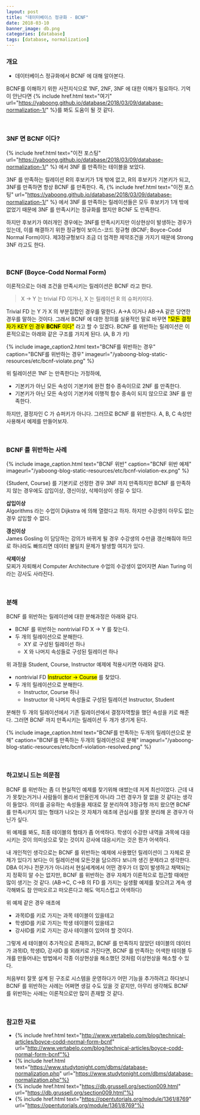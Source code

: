 ```yaml
---
layout: post
title: "데이터베이스 정규화 - BCNF"
date: 2018-03-10
banner_image: db.png
categories: [database]
tags: [database, normalization]
---
```


### 개요
* 데이터베이스 정규화에서 BCNF 에 대해 알아본다.

<!--more-->

BCNF를 이해하기 위한 사전지식으로 1NF, 2NF, 3NF 에 대한 이해가 필요하다.
기억이 안난다면 {% include href.html text="여기" url="https://yaboong.github.io/database/2018/03/09/database-normalization-1/" %}를 봐도 도움이 될 것 같다.

<br/>

### 3NF 면 BCNF 이다?

{% include href.html text="이전 포스팅" url="https://yaboong.github.io/database/2018/03/09/database-normalization-1/" %}
에서 3NF 를 만족하는 테이블을 보았다.

3NF 를 만족하는 릴레이션 R의 후보키가 1개 밖에 없고, R의 후보키가 기본키가 되고, 3NF를 만족하면 항상 BCNF 를 만족한다.
즉, {% include href.html text="이전 포스팅" url="https://yaboong.github.io/database/2018/03/09/database-normalization-1/" %}
에서 3NF 를 만족하는 릴레이션들은 모두 후보키가 1개 밖에 없었기 때문에 3NF 를 만족시키는 정규화를 했지만 BCNF 도 만족한다.

하지만 후보키가 여러개인 경우에는 3NF를 만족시키지만 이상현상이 발생하는 경우가 있는데, 
이를 해결하기 위한 정규형이 보이스-코드 정규형 (BCNF; Boyce-Codd Normal Form)이다. 
제3정규형보다 조금 더 엄격한 제약조건을 가지기 때문에 Strong 3NF 라고도 한다.

<br/>

### BCNF (Boyce-Codd Normal Form)
이론적으로는 아래 조건을 만족시키는 릴레이션은 BCNF 라고 한다.

> X -> Y 는 trivial FD 이거나, X 는 릴레이션 R 의 슈퍼키이다.

Trivial FD 는 Y 가 X 의 부분집합인 경우를 말한다. A->A 이거나 AB->A 같은 당연한 경우를 말하는 것이다.
그래서 BCNF 에 대한 정의를 실용적인 말로 바꾸면 <mark>"모든 결정자가 KEY 인 경우 <strong>BCNF</strong> 이다"</mark> 
라고 할 수 있겠다. BCNF 를 위반하는 릴레이션은 이론적으로는 아래와 같은 구조를 가지게 된다. (A, B 가 키)

{% include image_caption2.html text="BCNF를 위반하는 경우" caption="BCNF를 위반하는 경우" imageurl="/yaboong-blog-static-resources/etc/bcnf-violate.png" %}

위 릴레이션은 1NF 는 만족한다는 가정하에,
* 기본키가 아닌 모든 속성이 기본키에 완전 함수 종속이므로 2NF 를 만족한다.
* 기본키가 아닌 모든 속성이 기본키에 이행적 함수 종속이 되지 않으므로 3NF 를 만족한다.

하지만, 결정자인 C 가 슈퍼키가 아니다. 그러므로 BCNF 를 위반한다.
A, B, C 속성만 사용해서 예제를 만들어보자.

<br/>

### BCNF 를 위반하는 사례

{% include image_caption.html text="BCNF 위반" caption="BCNF 위반 예제" imageurl="/yaboong-blog-static-resources/etc/bcnf-violation-ex.png" %}

{Student, Course} 를 기본키로 선정한 경우 
3NF 까지 만족하지만 BCNF 를 만족하지 않는 경우에도 삽입이상, 갱신이상, 삭제이상이 생길 수 있다.

**삽입이상**<br/>
Algorithms 라는 수업이 Dijkstra 에 의해 열렸다고 하자. 하지만 수강생이 아무도 없는 경우 삽입할 수 없다.

**갱신이상**<br/>
James Gosling 이 담당하는 강의가 바뀌게 될 경우 수강생의 수만큼 갱신해줘야 하므로 하나라도 빠뜨리면 데이터 불일치 문제가 발생할 여지가 있다.

**삭제이상**<br/>
모찌가 자퇴해서 Computer Architecture 수업의 수강생이 없어지면 Alan Turing 이라는 강사도 사라진다.


<br/>

### 분해
BCNF 를 위반하는 릴레이션에 대한 분해과정은 아래와 같다.

* BCNF 를 위반하는 nontrivial FD X -> Y  를 찾는다.
* 두 개의 릴레이션으로 분해한다.
    * XY 로 구성된 릴레이션 하나
    * X 와 나머지 속성들로 구성된 릴레이션 하나

위 과정을 Student, Course, Instructor 예제에 적용시키면 아래와 같다.

* nontrivial FD <mark>Instructor -> Course</mark> 를 찾았다.
* 두 개의 릴레이션으로 분해한다.
    * Instructor, Course 하나
    * Instructor 와 나머지 속성들로 구성된 릴레이션 Instructor, Student

분해한 두 개의 릴레이션에서 기존 릴레이션에서 결정자역할을 했던 속성을 키로 해준다. 그러면 BCNF 까지 만족시키는 릴레이션 두 개가 생기게 된다.

{% include image_caption.html text="BCNF를 만족하는 두개의 릴레이션으로 분해" caption="BCNF를 만족하는 두개의 릴레이션으로 분해" imageurl="/yaboong-blog-static-resources/etc/bcnf-violation-resolved.png" %}

<br/>

### 하고보니 드는 의문점


BCNF 를 위반하는 좀 더 현실적인 예제를 찾기위해 애썼는데 저게 최선이었다. 
근데 내가 못찾는거거나 사람들이 몰라서 안올린게 아니라 그런 경우가 잘 없을 것 같다는 생각이 들었다.
의미를 공유하는 속성들을 제대로 잘 분리하여 3정규형 까지 왔으면 BCNF 를 만족시키지 않는 형태가 나오는 것 자체가 
애초에 관심사를 잘못 분리해 온 경우가 아닌가 싶다.

위 예제를 봐도, 최종 테이블의 형태가 좀 어색하다.
학생이 수강한 내역을 과목에 대응시키는 것이 의미상으로 맞는 것이지 강사에 대응시키는 것은 뭔가 어색하다.

내 개인적인 생각으로는 BCNF 를 위반하는 예제에 사용했던 릴레이션이 그 자체로 문제가 있다기 보다는 
이 릴레이션에 모든것을 담으려다 보니까 생긴 문제라고 생각한다.
DBA 이거나 전문가가 아니라서 현실세계에서 어떤 경우가 더 많이 발생하고 채택되는지 정확히 알 수는 없지만,
BCNF 를 위반하는 경우 자체가 이론적으로 접근할 때에만 많이 생기는 것 같다.
(AB->C, C->B 의 FD 를 가지는 실생활 예제를 찾으려고 계속 생각해봐도 참 안떠오르고 떠오른다고 해도 억지스럽고 어색하다)

위 예제 같은 경우 애초에 
* 과목ID를 키로 가지는 과목 테이블이 있을테고
* 학생ID를 키로 가지는 학생 테이블이 있을테고
* 강사ID를 키로 가지는 강사 테이블이 있어야 할 것이다.

그렇게 세 테이블이 추가적으로 존재하고, 
BCNF 를 만족하지 않았던 테이블의 데이터가 과목ID, 학생ID, 강사ID 를 외래키로 가진다면, 
BCNF 를 만족하는 어색한 테이블 두개를 만들어내는 방법에서 각종 이상현상을 해소했던 것처럼 이상현상을 해소할 수 있다.

처음부터 잘못 설계 된 구조로 시스템을 운영하다가 어떤 기능을 추가하려고 하다보니 BCNF 를 위반하는 사례는 어쩌면 생길 수도 있을 것 같지만,
아무리 생각해도 BCNF 를 위반하는 사례는 이론적으로만 많이 존재할 것 같다.


<br/>

### 참고한 자료
* {% include href.html text="http://www.vertabelo.com/blog/technical-articles/boyce-codd-normal-form-bcnf" url="http://www.vertabelo.com/blog/technical-articles/boyce-codd-normal-form-bcnf"%}
* {% include href.html text="https://www.studytonight.com/dbms/database-normalization.php" url="https://www.studytonight.com/dbms/database-normalization.php"%}
* {% include href.html text="https://db.grussell.org/section009.html" url="https://db.grussell.org/section009.html"%}
* {% include href.html text="https://opentutorials.org/module/1361/8769" url="https://opentutorials.org/module/1361/8769"%}

